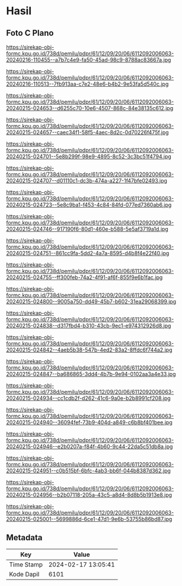 # Hasil

## Foto C Plano

https://sirekap-obj-formc.kpu.go.id/738d/pemilu/pdpr/61/12/09/20/06/6112092006063-20240216-110455--a7b7c4e9-fa50-45ad-98c9-8788ac83667a.jpg

https://sirekap-obj-formc.kpu.go.id/738d/pemilu/pdpr/61/12/09/20/06/6112092006063-20240216-110513--7fb913aa-c7e2-48e6-b4b2-9e53fa5d540c.jpg

https://sirekap-obj-formc.kpu.go.id/738d/pemilu/pdpr/61/12/09/20/06/6112092006063-20240215-024653--d6255c70-10e6-4507-868c-84e38135c612.jpg

https://sirekap-obj-formc.kpu.go.id/738d/pemilu/pdpr/61/12/09/20/06/6112092006063-20240215-024657--caec34f1-58f5-4aec-8d2c-0d70226f475f.jpg

https://sirekap-obj-formc.kpu.go.id/738d/pemilu/pdpr/61/12/09/20/06/6112092006063-20240215-024701--5e8b299f-98e9-4895-8c52-3c3bc51f4794.jpg

https://sirekap-obj-formc.kpu.go.id/738d/pemilu/pdpr/61/12/09/20/06/6112092006063-20240215-024707--d01110c1-dc3b-474a-a227-1f47bfe02493.jpg

https://sirekap-obj-formc.kpu.go.id/738d/pemilu/pdpr/61/12/09/20/06/6112092006063-20240215-024723--5e8c9ba1-f453-4c84-84fd-077ed7360ab6.jpg

https://sirekap-obj-formc.kpu.go.id/738d/pemilu/pdpr/61/12/09/20/06/6112092006063-20240215-024746--917190f6-80d1-460e-b588-5e5af3719a1d.jpg

https://sirekap-obj-formc.kpu.go.id/738d/pemilu/pdpr/61/12/09/20/06/6112092006063-20240215-024751--861cc9fa-5dd2-4a7a-8595-d4b8f4e22f40.jpg

https://sirekap-obj-formc.kpu.go.id/738d/pemilu/pdpr/61/12/09/20/06/6112092006063-20240215-024755--ff300feb-74a2-4f91-af6f-855f9e6b1fac.jpg

https://sirekap-obj-formc.kpu.go.id/738d/pemilu/pdpr/61/12/09/20/06/6112092006063-20240215-024800--9005a750-dd49-45b7-b602-31ea29068399.jpg

https://sirekap-obj-formc.kpu.go.id/738d/pemilu/pdpr/61/12/09/20/06/6112092006063-20240215-024838--d317fbd4-b310-43cb-9ec1-e974312926d8.jpg

https://sirekap-obj-formc.kpu.go.id/738d/pemilu/pdpr/61/12/09/20/06/6112092006063-20240215-024842--4aeb5b38-547b-4ed2-83a2-8ffdc6f744a2.jpg

https://sirekap-obj-formc.kpu.go.id/738d/pemilu/pdpr/61/12/09/20/06/6112092006063-20240215-024847--ba686865-3dd4-4b7b-9e94-0102aa3a4e33.jpg

https://sirekap-obj-formc.kpu.go.id/738d/pemilu/pdpr/61/12/09/20/06/6112092006063-20240215-024934--cc1cdb2f-d262-41c6-9a0e-b2b8991cf208.jpg

https://sirekap-obj-formc.kpu.go.id/738d/pemilu/pdpr/61/12/09/20/06/6112092006063-20240215-024940--36094fef-73b9-404d-a849-c6b8bf401bee.jpg

https://sirekap-obj-formc.kpu.go.id/738d/pemilu/pdpr/61/12/09/20/06/6112092006063-20240215-024946--e2b0207a-f84f-4b60-9c44-22da5c51db8a.jpg

https://sirekap-obj-formc.kpu.go.id/738d/pemilu/pdpr/61/12/09/20/06/6112092006063-20240215-024951--c0b515bf-6bfc-4ab3-bb6f-044b8387d362.jpg

https://sirekap-obj-formc.kpu.go.id/738d/pemilu/pdpr/61/12/09/20/06/6112092006063-20240215-024956--b2b07118-205a-43c5-a8d4-8d8b5b1913e8.jpg

https://sirekap-obj-formc.kpu.go.id/738d/pemilu/pdpr/61/12/09/20/06/6112092006063-20240215-025001--5699886d-6ce1-47d1-9e6b-53755b86bd87.jpg


## Metadata

| Key        | Value               |
| ---------- | ------------------- |
| Time Stamp | 2024-02-17 13:05:41 |
| Kode Dapil | 6101                |



